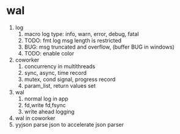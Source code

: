 # wal
1. log
   1. macro log type: info, warn, error, debug, fatal
   2. TODO: fmt log msg length is restricted
   3. BUG: msg truncated and overflow, (buffer BUG in windows)
   4. TODO: enable color
2. coworker
   1. concurrency in multithreads
   2. sync, async, time record
   3. mutex, cond signal, progress record
   4. param_list, return values set
3. wal
   1. normal log in app
   2. fd,write fd,fsync
   3. write ahead logging
4. wal in coworker
5. yyjson parse json to accelerate json parser
